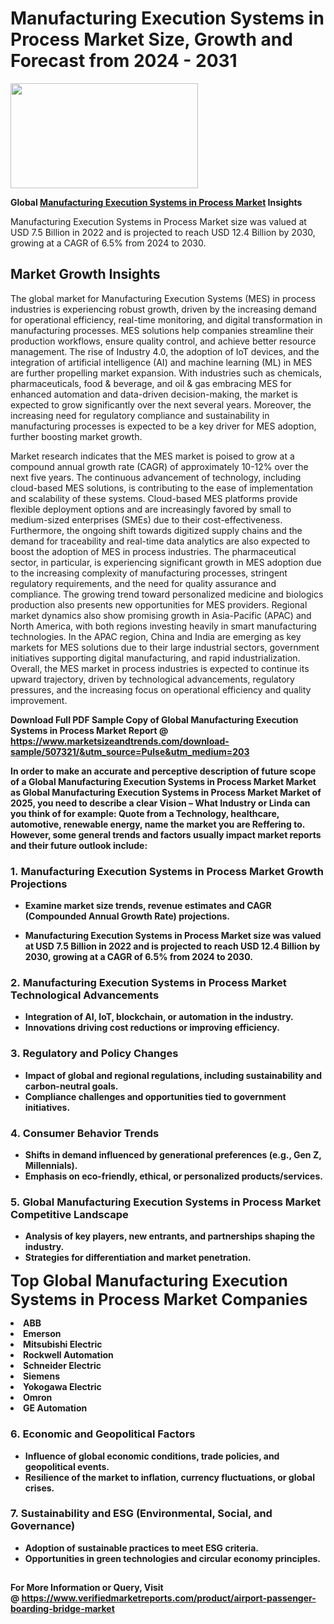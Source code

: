 <H1>Manufacturing Execution Systems in Process Market Size, Growth and Forecast from 2024 - 2031</H1><img class="aligncenter size-medium wp-image-584254" src="https://thirdeyenews.in/wp-content/uploads/2024/09/Global-Market-Research-300x168.jpeg" alt="" width="300" height="168" /><p><strong>Global&nbsp;<a href="https://www.marketsizeandtrends.com/download-sample/507321/&amp;utm_source=Pulse&amp;utm_medium=203">Manufacturing Execution Systems in Process Market</a> Insights</strong></p><p>Manufacturing Execution Systems in Process Market size was valued at USD 7.5 Billion in 2022 and is projected to reach USD 12.4 Billion by 2030, growing at a CAGR of 6.5% from 2024 to 2030.</p><p><h2>Market Growth Insights</h2> <p>The global market for Manufacturing Execution Systems (MES) in process industries is experiencing robust growth, driven by the increasing demand for operational efficiency, real-time monitoring, and digital transformation in manufacturing processes. MES solutions help companies streamline their production workflows, ensure quality control, and achieve better resource management. The rise of Industry 4.0, the adoption of IoT devices, and the integration of artificial intelligence (AI) and machine learning (ML) in MES are further propelling market expansion. With industries such as chemicals, pharmaceuticals, food & beverage, and oil & gas embracing MES for enhanced automation and data-driven decision-making, the market is expected to grow significantly over the next several years. Moreover, the increasing need for regulatory compliance and sustainability in manufacturing processes is expected to be a key driver for MES adoption, further boosting market growth.</p> <p><strong></strong></p> <p>Market research indicates that the MES market is poised to grow at a compound annual growth rate (CAGR) of approximately 10-12% over the next five years. The continuous advancement of technology, including cloud-based MES solutions, is contributing to the ease of implementation and scalability of these systems. Cloud-based MES platforms provide flexible deployment options and are increasingly favored by small to medium-sized enterprises (SMEs) due to their cost-effectiveness. Furthermore, the ongoing shift towards digitized supply chains and the demand for traceability and real-time data analytics are also expected to boost the adoption of MES in process industries. The pharmaceutical sector, in particular, is experiencing significant growth in MES adoption due to the increasing complexity of manufacturing processes, stringent regulatory requirements, and the need for quality assurance and compliance. The growing trend toward personalized medicine and biologics production also presents new opportunities for MES providers. Regional market dynamics also show promising growth in Asia-Pacific (APAC) and North America, with both regions investing heavily in smart manufacturing technologies. In the APAC region, China and India are emerging as key markets for MES solutions due to their large industrial sectors, government initiatives supporting digital manufacturing, and rapid industrialization. Overall, the MES market in process industries is expected to continue its upward trajectory, driven by technological advancements, regulatory pressures, and the increasing focus on operational efficiency and quality improvement.</p> <p><strong></p><p><span class=""><strong>Download Full PDF Sample Copy of Global Manufacturing Execution Systems in Process Market Report</strong> @ <a href="https://www.marketsizeandtrends.com/download-sample/507321/&amp;utm_source=Pulse&amp;utm_medium=203" target="_blank">https://www.marketsizeandtrends.com/download-sample/507321/&amp;utm_source=Pulse&amp;utm_medium=203</a></span></p><p>In order to make an accurate and perceptive description of future scope of a Global&nbsp;Manufacturing Execution Systems in Process Market Market as Global&nbsp;Manufacturing Execution Systems in Process Market Market of 2025, you need to describe a clear Vision &ndash; What Industry or Linda can you think of for example: Quote from a Technology, healthcare, automotive, renewable energy, name the market you are Reffering to. However, some general trends and factors usually impact market reports and their future outlook include:</p><h3>1.&nbsp;<strong>Manufacturing Execution Systems in Process Market Growth Projections</strong></h3><ul><li>Examine market size trends, revenue estimates and CAGR (Compounded Annual Growth Rate) projections.</li><li><p>Manufacturing Execution Systems in Process Market size was valued at USD 7.5 Billion in 2022 and is projected to reach USD 12.4 Billion by 2030, growing at a CAGR of 6.5% from 2024 to 2030.</p></li></ul><h3>2.&nbsp;<strong>Manufacturing Execution Systems in Process Market Technological Advancements</strong></h3><ul><li>Integration of AI, IoT, blockchain, or automation in the industry.</li><li>Innovations driving cost reductions or improving efficiency.</li></ul><h3>3.&nbsp;<strong>Regulatory and Policy Changes</strong></h3><ul><li>Impact of global and regional regulations, including sustainability and carbon-neutral goals.</li><li>Compliance challenges and opportunities tied to government initiatives.</li></ul><h3>4.&nbsp;<strong>Consumer Behavior Trends</strong></h3><ul><li>Shifts in demand influenced by generational preferences (e.g., Gen Z, Millennials).</li><li>Emphasis on eco-friendly, ethical, or personalized products/services.</li></ul><h3>5.&nbsp;<strong>Global Manufacturing Execution Systems in Process Market Competitive Landscape</strong></h3><ul><li>Analysis of key players, new entrants, and partnerships shaping the industry.</li><li>Strategies for differentiation and market penetration.</li></ul><p data-pm-slice="1 1 []"><span style="color: inherit; font-family: inherit; font-size: 25px;">Top Global Manufacturing Execution Systems in Process Market Companies</span></p><div class="" data-test-id=""><p><li>ABB</li><li> Emerson</li><li> Mitsubishi Electric</li><li> Rockwell Automation</li><li> Schneider Electric</li><li> Siemens</li><li> Yokogawa Electric</li><li> Omron</li><li> GE Automation</li></p></div><h3>6.&nbsp;<strong>Economic and Geopolitical Factors</strong></h3><ul><li>Influence of global economic conditions, trade policies, and geopolitical events.</li><li>Resilience of the market to inflation, currency fluctuations, or global crises.</li></ul><h3>7.&nbsp;<strong>Sustainability and ESG (Environmental, Social, and Governance)</strong></h3><ul><li>Adoption of sustainable practices to meet ESG criteria.</li><li>Opportunities in green technologies and circular economy principles.</li></ul><h2><strong style="font-size: 14px;">For More Information or Query, Visit @&nbsp;</strong><a style="background-color: #ffffff; font-size: 14px;" href="https://www.marketsizeandtrends.com/report/manufacturing-execution-systems-in-process-market/" target="_blank">https://www.verifiedmarketreports.com/product/airport-passenger-boarding-bridge-market</a></h2>
